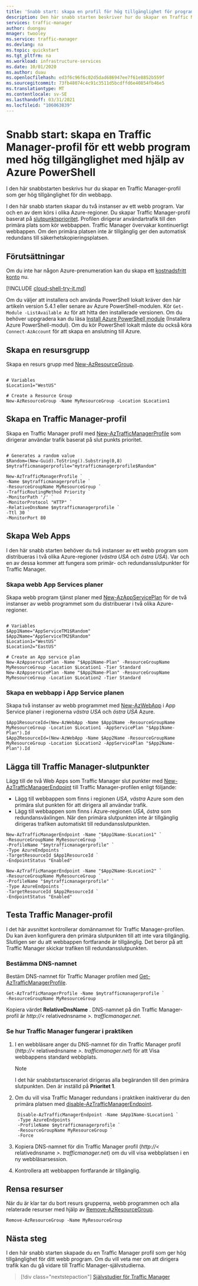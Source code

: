 ```yaml
---
title: 'Snabb start: skapa en profil för hög tillgänglighet för program – Azure PowerShell – Azure Traffic Manager'
description: Den här snabb starten beskriver hur du skapar en Traffic Manager-profil för att skapa ett webb program med hög tillgänglighet.
services: traffic-manager
author: duongau
mnager: twooley
ms.service: traffic-manager
ms.devlang: na
ms.topic: quickstart
ms.tgt_pltfrm: na
ms.workload: infrastructure-services
ms.date: 10/01/2020
ms.author: duau
ms.openlocfilehash: ed3f6c96f6c02d5dad686947ee7f61e8852b559f
ms.sourcegitcommit: 73fb48074c4c91c3511d5bcdffd6e40854fb46e5
ms.translationtype: MT
ms.contentlocale: sv-SE
ms.lasthandoff: 03/31/2021
ms.locfileid: "106063839"
---
```

# <a name="quickstart-create-a-traffic-manager-profile-for-a-highly-available-web-application-using-azure-powershell"></a>Snabb start: skapa en Traffic Manager-profil för ett webb program med hög tillgänglighet med hjälp av Azure PowerShell

I den här snabbstarten beskrivs hur du skapar en Traffic Manager-profil som ger hög tillgänglighet för din webbapp.

I den här snabb starten skapar du två instanser av ett webb program. Var och en av dem körs i olika Azure-regioner. Du skapar Traffic Manager-profil baserat på [slutpunktsprioritet](traffic-manager-routing-methods.md#priority-traffic-routing-method). Profilen dirigerar användartrafik till den primära plats som kör webbappen. Traffic Manager övervakar kontinuerligt webbappen. Om den primära platsen inte är tillgänglig ger den automatisk redundans till säkerhetskopieringsplatsen.

## <a name="prerequisites"></a>Förutsättningar

Om du inte har någon Azure-prenumeration kan du skapa ett [kostnadsfritt konto](https://azure.microsoft.com/free/?WT.mc_id=A261C142F) nu.

[!INCLUDE [cloud-shell-try-it.md](../../includes/cloud-shell-try-it.md)]

Om du väljer att installera och använda PowerShell lokalt kräver den här artikeln version 5.4.1 eller senare av Azure PowerShell-modulen. Kör `Get-Module -ListAvailable Az` för att hitta den installerade versionen. Om du behöver uppgradera kan du läsa [Install Azure PowerShell module](/powershell/azure/install-Az-ps) (Installera Azure PowerShell-modul). Om du kör PowerShell lokalt måste du också köra `Connect-AzAccount` för att skapa en anslutning till Azure.

## <a name="create-a-resource-group"></a>Skapa en resursgrupp
Skapa en resurs grupp med [New-AzResourceGroup](/powershell/module/az.resources/new-azresourcegroup).

```azurepowershell-interactive

# Variables
$Location1="WestUS"

# Create a Resource Group
New-AzResourceGroup -Name MyResourceGroup -Location $Location1
```

## <a name="create-a-traffic-manager-profile"></a>Skapa en Traffic Manager-profil

Skapa en Traffic Manager profil med [New-AzTrafficManagerProfile](/powershell/module/az.trafficmanager/new-aztrafficmanagerprofile) som dirigerar användar trafik baserat på slut punkts prioritet.

```azurepowershell-interactive

# Generates a random value
$Random=(New-Guid).ToString().Substring(0,8)
$mytrafficmanagerprofile="mytrafficmanagerprofile$Random"

New-AzTrafficManagerProfile `
-Name $mytrafficmanagerprofile `
-ResourceGroupName MyResourceGroup `
-TrafficRoutingMethod Priority `
-MonitorPath '/' `
-MonitorProtocol "HTTP" `
-RelativeDnsName $mytrafficmanagerprofile `
-Ttl 30 `
-MonitorPort 80
```

## <a name="create-web-apps"></a>Skapa Web Apps

I den här snabb starten behöver du två instanser av ett webb program som distribueras i två olika Azure-regioner (*västra USA* och *östra USA*). Var och en av dessa kommer att fungera som primär- och redundansslutpunkter för Traffic Manager.

### <a name="create-web-app-service-plans"></a>Skapa webb App Services planer
Skapa webb program tjänst planer med [New-AzAppServicePlan](/powershell/module/az.websites/new-azappserviceplan) för de två instanser av webb programmet som du distribuerar i två olika Azure-regioner.

```azurepowershell-interactive

# Variables
$App1Name="AppServiceTM1$Random"
$App2Name="AppServiceTM2$Random"
$Location1="WestUS"
$Location2="EastUS"

# Create an App service plan
New-AzAppservicePlan -Name "$App1Name-Plan" -ResourceGroupName MyResourceGroup -Location $Location1 -Tier Standard
New-AzAppservicePlan -Name "$App2Name-Plan" -ResourceGroupName MyResourceGroup -Location $Location2 -Tier Standard

```
### <a name="create-a-web-app-in-the-app-service-plan"></a>Skapa en webbapp i App Service planen
Skapa två instanser av webb programmet med [New-AzWebApp](/powershell/module/az.websites/new-azwebapp) i App Service planer i regionerna *västra USA* och *östra USA* Azure.

```azurepowershell-interactive
$App1ResourceId=(New-AzWebApp -Name $App1Name -ResourceGroupName MyResourceGroup -Location $Location1 -AppServicePlan "$App1Name-Plan").Id
$App2ResourceId=(New-AzWebApp -Name $App2Name -ResourceGroupName MyResourceGroup -Location $Location2 -AppServicePlan "$App2Name-Plan").Id

```

## <a name="add-traffic-manager-endpoints"></a>Lägga till Traffic Manager-slutpunkter
Lägg till de två Web Apps som Traffic Manager slut punkter med [New-AzTrafficManagerEndpoint](/powershell/module/az.trafficmanager/new-aztrafficmanagerendpoint) till Traffic Manager-profilen enligt följande:
- Lägg till webbappen som finns i regionen *USA, västra* Azure som den primära slut punkten för att dirigera all användar trafik. 
- Lägg till webbappen som finns i Azure-regionen *USA, östra* som redundansväxlingen. När den primära slutpunkten inte är tillgänglig dirigeras trafiken automatiskt till redundansslutpunkten.

```azurepowershell-interactive
New-AzTrafficManagerEndpoint -Name "$App1Name-$Location1" `
-ResourceGroupName MyResourceGroup `
-ProfileName "$mytrafficmanagerprofile" `
-Type AzureEndpoints `
-TargetResourceId $App1ResourceId `
-EndpointStatus "Enabled"

New-AzTrafficManagerEndpoint -Name "$App2Name-$Location2" `
-ResourceGroupName MyResourceGroup `
-ProfileName "$mytrafficmanagerprofile" `
-Type AzureEndpoints `
-TargetResourceId $App2ResourceId `
-EndpointStatus "Enabled"
```

## <a name="test-traffic-manager-profile"></a>Testa Traffic Manager-profil

I det här avsnittet kontrollerar domännamnet för Traffic Manager-profilen. Du kan även konfigurera den primära slutpunkten till att inte vara tillgänglig. Slutligen ser du att webbappen fortfarande är tillgänglig. Det beror på att Traffic Manager skickar trafiken till redundansslutpunkten.

### <a name="determine-the-dns-name"></a>Bestämma DNS-namnet

Bestäm DNS-namnet för Traffic Manager profilen med [Get-AzTrafficManagerProfile](/powershell/module/az.trafficmanager/get-aztrafficmanagerprofile).

```azurepowershell-interactive
Get-AzTrafficManagerProfile -Name $mytrafficmanagerprofile `
-ResourceGroupName MyResourceGroup
```

Kopiera värdet **RelativeDnsName** . DNS-namnet på din Traffic Manager-profil är *http://<* relativednsname *>. trafficmanager.net*. 

### <a name="view-traffic-manager-in-action"></a>Se hur Traffic Manager fungerar i praktiken
1. I en webbläsare anger du DNS-namnet för din Traffic Manager profil (*http://<* relativednsname *>. trafficmanager.net*) för att Visa webbappens standard webbplats.

    > [!NOTE]
    > I det här snabbstartsscenariot dirigeras alla begäranden till den primära slutpunkten. Den är inställd på **Prioritet 1**.
2. Om du vill visa Traffic Manager redundans i praktiken inaktiverar du den primära platsen med [disable-AzTrafficManagerEndpoint](/powershell/module/az.trafficmanager/disable-aztrafficmanagerendpoint).

   ```azurepowershell-interactive
    Disable-AzTrafficManagerEndpoint -Name $App1Name-$Location1 `
    -Type AzureEndpoints `
    -ProfileName $mytrafficmanagerprofile `
    -ResourceGroupName MyResourceGroup `
    -Force
   ```
3. Kopiera DNS-namnet för din Traffic Manager profil (*http://<* relativednsname *>. trafficmanager.net*) om du vill visa webbplatsen i en ny webbläsarsession.
4. Kontrollera att webbappen fortfarande är tillgänglig.

## <a name="clean-up-resources"></a>Rensa resurser

När du är klar tar du bort resurs grupperna, webb programmen och alla relaterade resurser med hjälp av [Remove-AzResourceGroup](/powershell/module/az.resources/remove-azresourcegroup).

```azurepowershell-interactive
Remove-AzResourceGroup -Name MyResourceGroup
```

## <a name="next-steps"></a>Nästa steg

I den här snabb starten skapade du en Traffic Manager profil som ger hög tillgänglighet för ditt webb program. Om du vill veta mer om att dirigera trafik kan du gå vidare till Traffic Manager-självstudierna.

> [!div class="nextstepaction"]
> [Självstudier för Traffic Manager](tutorial-traffic-manager-improve-website-response.md)
